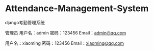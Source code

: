 # Attendance-Management-System
django考勤管理系统

管理员
用户名：admin
密码：123456
Email：admin@qq.com

用户名：xiaoming
密码：123456
Email：xiaoming@qq.com
